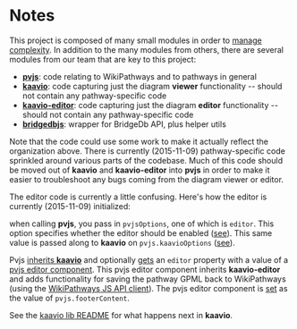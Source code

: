 # Notes

This project is composed of many small modules in order to [manage complexity](http://dailyjs.com/2015/07/02/small-modules-complexity-over-size/). In addition to the many modules from others, there are several modules from our team that are key to this project:

* [**pvjs**](https://github.com/wikipathways/pvjs): code relating to WikiPathways and to pathways in general
* [**kaavio**](https://github.com/wikipathways/kaavio): code capturing just the diagram **viewer** functionality -- should not contain any pathway-specific code
* [**kaavio-editor**](https://github.com/wikipathways/kaavio-editor): code capturing just the diagram **editor** functionality -- should not contain any pathway-specific code
* [**bridgedbjs**](https://github.com/bridgedb/bridgedbjs): wrapper for BridgeDb API, plus helper utils

Note that the code could use some work to make it actually reflect the organization above. There is currently (2015-11-09) pathway-specific code sprinkled around various parts of the codebase. Much of this code should be moved out of **kaavio** and **kaavio-editor** into **pvjs** in order to make it easier to troubleshoot any bugs coming from the diagram viewer or editor.

The editor code is currently a little confusing. Here's how the editor is currently (2015-11-09) initialized:

when calling **pvjs**, you pass in `pvjsOptions`, one of which is `editor`. This option specifies whether the editor should be enabled ([see](https://github.com/wikipathways/pvjs/blob/f933e2ff042701962acf68feeeaec3d6726e5abe/lib/main.js#L88)). This same value is passed along to **kaavio** on `pvjs.kaavioOptions` ([see](https://github.com/wikipathways/pvjs/blob/f933e2ff042701962acf68feeeaec3d6726e5abe/lib/main.js#L87)).

Pvjs [inherits **kaavio**](https://github.com/wikipathways/pvjs/blob/f933e2ff042701962acf68feeeaec3d6726e5abe/lib/main.js#L87) and optionally [gets](https://github.com/wikipathways/pvjs/blob/f933e2ff042701962acf68feeeaec3d6726e5abe/lib/main.js#L89) an `editor` property with a value of a [pvjs editor component](https://github.com/wikipathways/pvjs/blob/f933e2ff042701962acf68feeeaec3d6726e5abe/lib/editor/editor.js). This pvjs editor component inherits **kaavio-editor** and adds functionality for saving the pathway GPML back to WikiPathways (using the [WikiPathways JS API client](https://github.com/wikipathways/wikipathways-api-client-js)). The pvjs editor component is [set](https://github.com/wikipathways/pvjs/blob/f933e2ff042701962acf68feeeaec3d6726e5abe/lib/editor/editor.js#L270) as the value of `pvjs.footerContent`.

See the [kaavio lib README](https://github.com/wikipathways/kaavio/blob/master/lib/README.md) for what happens next in **kaavio**.
